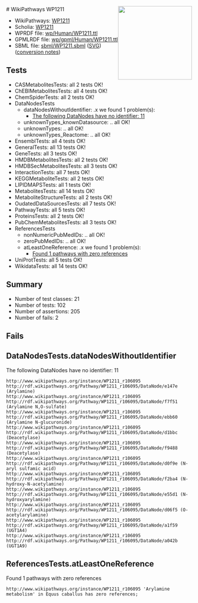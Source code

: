 <img style="float: right; width: 200px" src="../logo.png" />
# WikiPathways WP1211

* WikiPathways: [WP1211](https://identifiers.org/wikipathways:WP1211)
* Scholia: [WP1211](https://scholia.toolforge.org/wikipathways/WP1211)
* WPRDF file: [wp/Human/WP1211.ttl](../wp/Human/WP1211.ttl)
* GPMLRDF file: [wp/gpml/Human/WP1211.ttl](../wp/gpml/Human/WP1211.ttl)
* SBML file: [sbml/WP1211.sbml](../sbml/WP1211.sbml) ([SVG](../sbml/WP1211.svg)) ([conversion notes](../sbml/WP1211.txt))

## Tests
* CASMetabolitesTests: all 2 tests OK!
* ChEBIMetabolitesTests: all 4 tests OK!
* ChemSpiderTests: all 2 tests OK!
* DataNodesTests
    * dataNodesWithoutIdentifier: .x we found 1 problem(s):
        * [The following DataNodes have no identifier: 11](#8792c491)
    * unknownTypes_knownDatasource: .. all OK!
    * unknownTypes: .. all OK!
    * unknownTypes_Reactome: .. all OK!
* EnsemblTests: all 4 tests OK!
* GeneralTests: all 13 tests OK!
* GeneTests: all 3 tests OK!
* HMDBMetabolitesTests: all 2 tests OK!
* HMDBSecMetabolitesTests: all 3 tests OK!
* InteractionTests: all 7 tests OK!
* KEGGMetaboliteTests: all 2 tests OK!
* LIPIDMAPSTests: all 1 tests OK!
* MetabolitesTests: all 14 tests OK!
* MetaboliteStructureTests: all 2 tests OK!
* OudatedDataSourcesTests: all 7 tests OK!
* PathwayTests: all 5 tests OK!
* ProteinsTests: all 2 tests OK!
* PubChemMetabolitesTests: all 3 tests OK!
* ReferencesTests
    * nonNumericPubMedIDs: .. all OK!
    * zeroPubMedIDs: .. all OK!
    * atLeastOneReference: .x we found 1 problem(s):
        * [Found 1 pathways with zero references](#35eb778e)
* UniProtTests: all 5 tests OK!
* WikidataTests: all 14 tests OK!


## Summary

* Number of test classes: 21
* Number of tests: 102
* Number of assertions: 205
* Number of fails: 2

## Fails

<a name="8792c491" />

## DataNodesTests.dataNodesWithoutIdentifier

The following DataNodes have no identifier: 11
```
http://www.wikipathways.org/instance/WP1211_r106095 http://rdf.wikipathways.org/Pathway/WP1211_r106095/DataNode/e147e (Arylamine)
http://www.wikipathways.org/instance/WP1211_r106095 http://rdf.wikipathways.org/Pathway/WP1211_r106095/DataNode/f7f51 (Arylamine N,O-sulfate)
http://www.wikipathways.org/instance/WP1211_r106095 http://rdf.wikipathways.org/Pathway/WP1211_r106095/DataNode/ebb60 (Arylamine N-glucuronide)
http://www.wikipathways.org/instance/WP1211_r106095 http://rdf.wikipathways.org/Pathway/WP1211_r106095/DataNode/d1bbc (Deacetylase)
http://www.wikipathways.org/instance/WP1211_r106095 http://rdf.wikipathways.org/Pathway/WP1211_r106095/DataNode/f9488 (Deacetylase)
http://www.wikipathways.org/instance/WP1211_r106095 http://rdf.wikipathways.org/Pathway/WP1211_r106095/DataNode/d0f9e (N-aryl sulfamic acid)
http://www.wikipathways.org/instance/WP1211_r106095 http://rdf.wikipathways.org/Pathway/WP1211_r106095/DataNode/f2ba4 (N-hydroxy-N-acetylamine)
http://www.wikipathways.org/instance/WP1211_r106095 http://rdf.wikipathways.org/Pathway/WP1211_r106095/DataNode/e55d1 (N-hydroxyarylamine)
http://www.wikipathways.org/instance/WP1211_r106095 http://rdf.wikipathways.org/Pathway/WP1211_r106095/DataNode/d06f5 (O-acetylarylamine)
http://www.wikipathways.org/instance/WP1211_r106095 http://rdf.wikipathways.org/Pathway/WP1211_r106095/DataNode/a1f59 (UGT1A4)
http://www.wikipathways.org/instance/WP1211_r106095 http://rdf.wikipathways.org/Pathway/WP1211_r106095/DataNode/a042b (UGT1A9)
```

<a name="35eb778e" />

## ReferencesTests.atLeastOneReference

Found 1 pathways with zero references
```
http://www.wikipathways.org/instance/WP1211_r106095 'Arylamine metabolism' in Equus caballus has zero references; 
```

